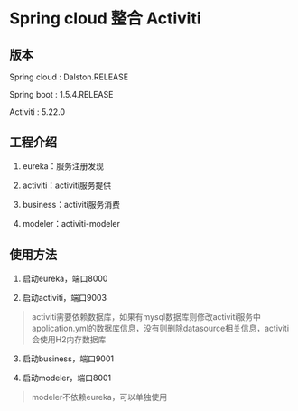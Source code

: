 # Spring cloud 整合 Activiti

## 版本
Spring cloud : Dalston.RELEASE

Spring boot : 1.5.4.RELEASE

Activiti : 5.22.0

## 工程介绍
1. eureka：服务注册发现

2. activiti：activiti服务提供

3. business：activiti服务消费

4. modeler：activiti-modeler

##  使用方法
1. 启动eureka，端口8000

2. 启动activiti，端口9003

  > activiti需要依赖数据库，如果有mysql数据库则修改activiti服务中application.yml的数据库信息，没有则删除datasource相关信息，activiti会使用H2内存数据库 

3. 启动business，端口9001
    
4. 启动modeler，端口8001
    
 > modeler不依赖eureka，可以单独使用 
  
